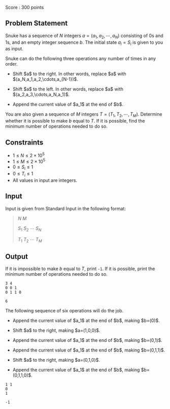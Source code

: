 Score : $300$ points

## Problem Statement

Snuke has a sequence of $N$ integers $a=(a_1,a_2,\cdots,a_N)$ consisting of $0$s and $1$s, and an empty integer sequence $b$.
The initial state $a_i=S_i$ is given to you as input.

Snuke can do the following three operations any number of times in any order.

- <p>Shift $a$ to the right. In other words, replace $a$ with $(a_N,a_1,a_2,\cdots,a_{N-1})$.</p>
- <p>Shift $a$ to the left. In other words, replace $a$ with $(a_2,a_3,\cdots,a_N,a_1)$.</p>
- <p>Append the current value of $a_1$ at the end of $b$.</p>

You are also given a sequence of $M$ integers $T=(T_1,T_2,\cdots,T_M)$.
Determine whether it is possible to make $b$ equal to $T$. If it is possible, find the minimum number of operations needed to do so.

## Constraints

- $1 \leq N \leq 2 \times 10^5$
- $1 \leq M \leq 2 \times 10^5$
- $0 \leq S_i \leq 1$
- $0 \leq T_i \leq 1$
- All values in input are integers.

## Input

Input is given from Standard Input in the following format:

> $N$ $M$
> 
> $S_1$ $S_2$ $\cdots$ $S_N$
> 
> $T_1$ $T_2$ $\cdots$ $T_M$

## Output

If it is impossible to make $b$ equal to $T$, print `-1`.
If it is possible, print the minimum number of operations needed to do so.

```input1
3 4
0 0 1
0 1 1 0
```

```output1
6
```

The following sequence of six operations will do the job.

- <p>Append the current value of $a_1$ at the end of $b$, making $b=(0)$.</p>
- <p>Shift $a$ to the right, making $a=(1,0,0)$.</p>
- <p>Append the current value of $a_1$ at the end of $b$, making $b=(0,1)$.</p>
- <p>Append the current value of $a_1$ at the end of $b$, making $b=(0,1,1)$.</p>
- <p>Shift $a$ to the right, making $a=(0,1,0)$.</p>
- <p>Append the current value of $a_1$ at the end of $b$, making $b=(0,1,1,0)$.</p>

```input2
1 1
0
1
```

```output2
-1
```